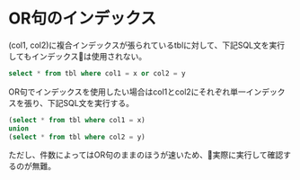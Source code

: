 # OR句のインデックス

(col1, col2)に複合インデックスが張られているtblに対して、下記SQL文を実行してもインデックスは使用されない。

```sql
select * from tbl where col1 = x or col2 = y
```

OR句でインデックスを使用したい場合はcol1とcol2にそれぞれ単一インデックスを張り、下記SQL文を実行する。

```sql
(select * from tbl where col1 = x)
union
(select * from tbl where col2 = y)
```

ただし、件数によってはOR句のままのほうが速いため、実際に実行して確認するのが無難。
